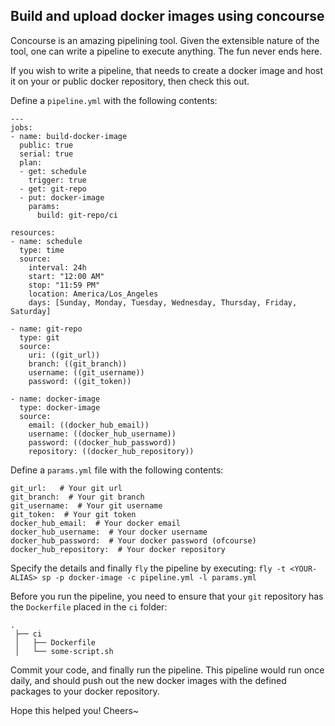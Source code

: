 Build and upload docker images using concourse
---

Concourse is an amazing pipelining tool. Given the extensible nature of the tool, one can write a pipeline to execute anything. The fun never ends here.

If you wish to write a pipeline, that needs to create a docker image and host it on your or public docker repository, then check this out.

Define a `pipeline.yml` with the following contents:
```
---
jobs:
- name: build-docker-image
  public: true
  serial: true
  plan:
  - get: schedule
    trigger: true
  - get: git-repo
  - put: docker-image
    params:
      build: git-repo/ci

resources:
- name: schedule
  type: time
  source:
    interval: 24h
    start: "12:00 AM"
    stop: "11:59 PM"
    location: America/Los_Angeles
    days: [Sunday, Monday, Tuesday, Wednesday, Thursday, Friday, Saturday]

- name: git-repo
  type: git
  source:
    uri: ((git_url))
    branch: ((git_branch))
    username: ((git_username))
    password: ((git_token))

- name: docker-image
  type: docker-image
  source:
    email: ((docker_hub_email))
    username: ((docker_hub_username))
    password: ((docker_hub_password))
    repository: ((docker_hub_repository))
```

Define a `params.yml` file with the following contents:
```
git_url:   # Your git url
git_branch:  # Your git branch
git_username:  # Your git username
git_token:  # Your git token
docker_hub_email:  # Your docker email
docker_hub_username:  # Your docker username
docker_hub_password:  # Your docker password (ofcourse)
docker_hub_repository:  # Your docker repository
```

Specify the details and finally `fly` the pipeline by executing:
`fly -t <YOUR-ALIAS> sp -p docker-image -c pipeline.yml -l params.yml`

Before you run the pipeline, you need to ensure that your `git` repository has the `Dockerfile` placed in the `ci` folder:
```
.
 ├── ci
 │   ├── Dockerfile
 │   └── some-script.sh
 ```

 Commit your code, and finally run the pipeline. This pipeline would run once daily, and should push out the new docker images with the defined packages to your docker repository.

 Hope this helped you! Cheers~

